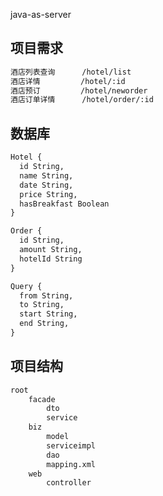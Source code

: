 java-as-server

项目需求
---
```markdown
酒店列表查询      /hotel/list
酒店详情         /hotel/:id
酒店预订         /hotel/neworder
酒店订单详情      /hotel/order/:id
```

数据库
---
```markdown
Hotel {
  id String,
  name String,
  date String,
  price String,
  hasBreakfast Boolean
}

Order {
  id String,
  amount String,
  hotelId String
}

Query {
  from String,
  to String,
  start String,
  end String,
}
```

项目结构
---
```markdown
root
	facade
		dto
		service
	biz
		model
		serviceimpl
		dao
		mapping.xml
	web
		controller
```
